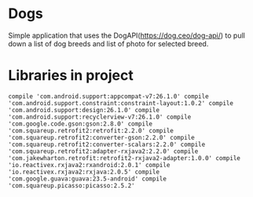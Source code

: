 # Dogs

Simple application that uses the DogAPI(https://dog.ceo/dog-api/) to pull down a list of dog breeds and list of photo for selected breed.

# Libraries in project
   `compile 'com.android.support:appcompat-v7:26.1.0'
    compile 'com.android.support.constraint:constraint-layout:1.0.2'
    compile 'com.android.support:design:26.1.0'
    compile 'com.android.support:recyclerview-v7:26.1.0'
    compile 'com.google.code.gson:gson:2.8.0'
    compile 'com.squareup.retrofit2:retrofit:2.2.0'
    compile 'com.squareup.retrofit2:converter-gson:2.2.0'
    compile 'com.squareup.retrofit2:converter-scalars:2.2.0'
    compile 'com.squareup.retrofit2:adapter-rxjava2:2.2.0'
    compile 'com.jakewharton.retrofit:retrofit2-rxjava2-adapter:1.0.0'
    compile 'io.reactivex.rxjava2:rxandroid:2.0.1'
    compile 'io.reactivex.rxjava2:rxjava:2.0.5'
    compile 'com.google.guava:guava:23.5-android'
    compile 'com.squareup.picasso:picasso:2.5.2'`
